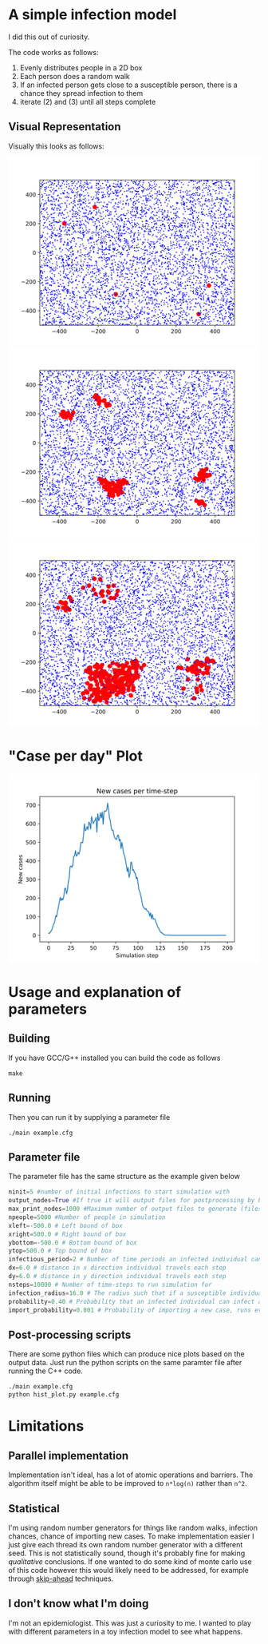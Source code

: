 # A simple infection model

I did this out of curiosity.


The code works as follows:

1. Evenly distributes people in a 2D box
2. Each person does a random walk
3. If an infected person gets close to a susceptible person, there is a chance they spread infection to them
4. iterate (2) and (3) until all steps complete


## Visual Representation
Visually this looks as follows:

![Step 1](images/0.svg "Step 1")
![Step 10](images/10.svg "Step 10")
![Step 40](images/40.svg "Step 40")



# "Case per day" Plot

![Cases per time-step](images/cases.svg "Cases per step")





# Usage and explanation of parameters


## Building
If you have GCC/G++ installed you can build the code as follows

```
make
```


## Running
Then you can run it by supplying a parameter file

```
./main example.cfg
```


## Parameter file
The parameter file has the same structure as the example given below

```python
ninit=5 #number of initial infections to start simulation with
output_nodes=True #If true it will output files for postprocessing by Python scripts
max_print_nodes=1000 #Maximum number of output files to generate (files are generated for every time-step)
npeople=5000 #Number of people in simulation
xleft=-500.0 # Left bound of box
xright=500.0 # Right bound of box
ybottom=-500.0 # Bottom bound of box
ytop=500.0 # Top bound of box
infectious_period=2 # Number of time periods an infected individual can infect others
dx=6.0 # distance in x direction individual travels each step
dy=6.0 # distance in y direction individual travels each step
nsteps=10000 # Number of time-steps to run simulation for
infection_radius=16.0 # The radius such that if a susceptible individual is this distance from an infected individual, they run risk of infection
probability=0.40 # Probability that an infected individual can infect a susceptible individual if they are within the infectious radius
import_probability=0.001 # Probability of importing a new case, runs every time-step.
```


## Post-processing scripts

There are some python files which can produce nice plots based on the output data. Just run the python scripts
on the same paramter file after running the C++ code.

```
./main example.cfg
python hist_plot.py example.cfg
```


# Limitations

## Parallel implementation

Implementation isn't ideal, has a lot of atomic operations and barriers. The algorithm itself might be able to be improved to `n*log(n)` rather than `n^2`.



## Statistical

I'm using random number generators for things like random walks, infection chances, chance of importing new cases. To make implementation easier I just give each thread its own random number generator with a different seed. This is not statistically sound, though it's probably fine for making _qualitative_ conclusions. If one wanted to do some kind of monte carlo use of this code however this would likely need to be addressed, for example through [skip-ahead](https://www.nag.co.uk/content/skipping-ahead-mersenne-twister-random-number-generator) 
techniques.



## I don't know what I'm doing

I'm not an epidemiologist. This was just a curiosity to me. I wanted to play with different parameters in a toy infection model to see what happens.
